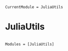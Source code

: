 ```@meta
CurrentModule = JuliaUtils
```

# JuliaUtils

```@index
```

```@autodocs
Modules = [JuliaUtils]
```
